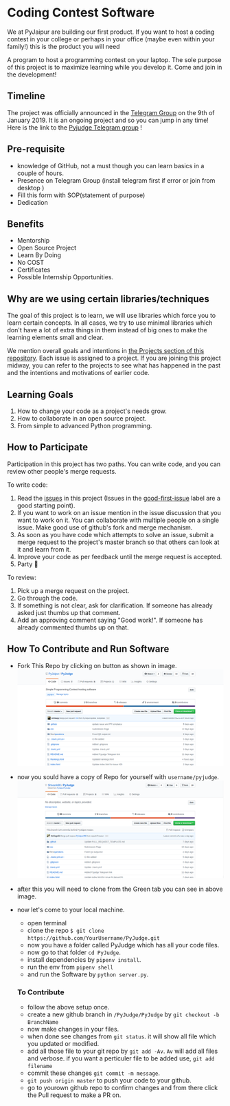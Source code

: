 Coding Contest Software
=======================


We at PyJaipur are building our first product. 
If you want to host a coding contest in your college or perhaps in your 
office (maybe even within your family!) this is the product you will need

A program to host a programming contest on your laptop. 
The sole purpose of this project is to maximize learning while you develop it. 
Come and join in the development!

Timeline
--------

The project was officially announced in the [Telegram
Group](https://t.me/pyjaipur) on the 9th of January 2019. It is an ongoing
project and so you can jump in any time! Here is the link to the [Pyjudge Telegram group](https://t.me/joinchat/HNTGNFPd8dHx3OeY94LvYg) !

Pre-requisite
----------------

* knowledge of GitHub, not a must though you can learn basics in a couple of hours.
* Presence on Telegram Group (install telegram first if error or join from desktop )
* Fill this form with SOP(statement of purpose)
* Dedication

Benefits
------------
* Mentorship
* Open Source Project
* Learn By Doing
* No COST
* Certificates
* Possible Internship Opportunities.


Why are we using certain libraries/techniques
--------

The goal of this project is to learn, we will use libraries which force
you to learn certain concepts. In all cases, we try to use minimal libraries
which don't have a lot of extra things in them instead of big ones to make the
learning elements small and clear.

We mention overall goals and intentions in
[the Projects section of this repository](https://github.com/PyJaipur/Project-Coding-Contest/projects). Each
issue is assigned to a project. If you are joining this project midway, you can
refer to the projects to see what has happened in the past and the intentions
and motivations of earlier code.


Learning Goals
--------------

1. How to change your code as a project's needs grow.
2. How to collaborate in an open source project.
3. From simple to advanced Python programming.


How to Participate
------------------

Participation in this project has two paths. You can write code, and you can review other people's merge requests.

To write code:

1. Read the [issues](https://github.com/PyJaipur/Project-Coding-Contest/issues) in this project (Issues in the [good-first-issue](https://github.com/PyJaipur/Project-Coding-Contest/labels/good%20first%20issue) label are a good starting point).
2. If you want to work on an issue mention in the issue discussion that you want to work on it. You can collaborate with multiple people on a single issue. Make good use of github's fork and merge mechanism.
3. As soon as you have code which attempts to solve an issue, submit a merge request to the project's master branch so that others can look at it and learn from it.
4. Improve your code as per feedback until the merge request is accepted.
5. Party 🎉

To review:

1. Pick up a merge request on the project.
2. Go through the code.
3. If something is not clear, ask for clarification. If someone has already asked just thumbs up that comment.
4. Add an approving comment saying "Good work!". If someone has already commented thumbs up on that.

## How To Contribute and Run Software
* Fork This Repo by clicking on button as shown in image.
![Fork](screenshots/1.png)
* now you sould have a copy of Repo for yourself with `username/pyjudge`.
![Clone](screenshots/2.png)
* after this you will need to clone from the Green tab you can see in above image.
* now let's come to your local machine.
    * open terminal
    * clone the repo `$ git clone https://github.com/YourUsername/PyJudge.git`
    * now you have a folder called PyJudge which has all your code files.
    * now go to that folder `cd PyJudge`.
    * install dependencies by `pipenv install`.
    * run the env from `pipenv shell` 
    * and run the Software by `python server.py`.

    ### To Contribute
    * follow the above setup once.
    *  create a new github branch in `/PyJudge/PyJudge` by `git checkout -b BranchName`
    * now make changes in your files.
    * when done see changes from `git status`. it will show all file which you updated or modified.
    * add all those file to your git repo by `git add -Av`. `Av` will add all files and verbose. if you want a perticuler file to be added use, `git add filename`
    * commit these changes `git commit -m message`.
    * `git push origin master` to push your code to your github.
    * go to yourown github repo to confirm changes and from there click the Pull request to make a PR on.
     





